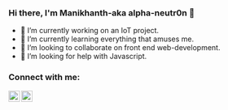 ### Hi there, I'm Manikhanth-aka alpha-neutr0n 👋


- 🔭 I’m currently working on an IoT project.
- 🌱 I’m currently learning everything that amuses me.
- 👯 I’m looking to collaborate on front end web-development.
- 🤔 I’m looking for help with Javascript.

### Connect with me:

[<img align="left" alt="alpha-neutr0n | LinkedIn" width="22px" src="https://cdn.jsdelivr.net/npm/simple-icons@v3/icons/linkedin.svg" />][linkedin]
[<img align="left" alt="alpha-neutr0n | Gmail" width="22px" src="https://cdn.jsdelivr.net/npm/simple-icons@3.4.1/icons/gmail.svg" />][gmail]




[linkedin]:https://www.linkedin.com/in/manikanth-katti-0a1155184/
[gmail]:manikanthkatti@gmail.com
